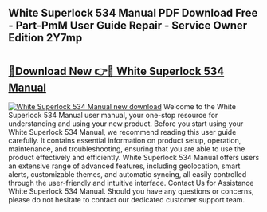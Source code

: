 ## White Superlock 534 Manual PDF Download Free - Part-PmM User Guide Repair - Service Owner Edition 2Y7mp

# <h2><a href="http://bc64575.oget.top/?id=White+Superlock+534+Manual">🔗Download New 👉🔴 White Superlock 534 Manual</a></h2>

[![White Superlock 534 Manual new download](https://i.imgur.com/5g1atiW.png)](http://bc64575.oget.top/?id=White+Superlock+534+Manual)
Welcome to the White Superlock 534 Manual user manual, your one-stop resource for understanding and using your new product. Before you start using your White Superlock 534 Manual, we recommend reading this user guide carefully. It contains essential information on product setup, operation, maintenance, and troubleshooting, ensuring that you are able to use the product effectively and efficiently. White Superlock 534 Manual offers users an extensive range of advanced features, including geolocation, smart alerts, customizable themes, and automatic syncing, all easily controlled through the user-friendly and intuitive interface. Contact Us for Assistance White Superlock 534 Manual. Should you have any questions or concerns, please do not hesitate to contact our dedicated customer support team.
